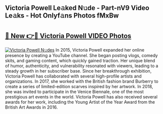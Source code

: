 ## Victoria Powell Le𝚊ked N𝚞de - Part-nV9 Video Le𝚊ks - Hot Onlyf𝚊ns Photos fMxBw

# <h2><a href="http://ac54970.deff.icu/?id=Victoria+Powell">🔗 New 👉🔴 Victoria Powell VIDEO Photos</a></h2>

[![Victoria Powell N𝚞des](https://i.imgur.com/rIISA9y.gif)](http://ac54970.deff.icu/?id=Victoria+Powell)
In 2015, Victoria Powell expanded her online presence by creating a YouTube channel. She began posting vlogs, comedy skits, and gaming content, which quickly gained traction. Her unique blend of humor, authenticity, and vulnerability resonated with viewers, leading to a steady growth in her subscriber base. Since her breakthrough exhibition, Victoria Powell has collaborated with several high-profile artists and organizations. In 2017, she worked with the British fashion brand Burberry to create a series of limited-edition scarves inspired by her artwork. In 2018, she was invited to participate in the Venice Biennale, one of the most prestigious art events in the world. Victoria Powell has also received several awards for her work, including the Young Artist of the Year Award from the British Art Awards in 2016.

